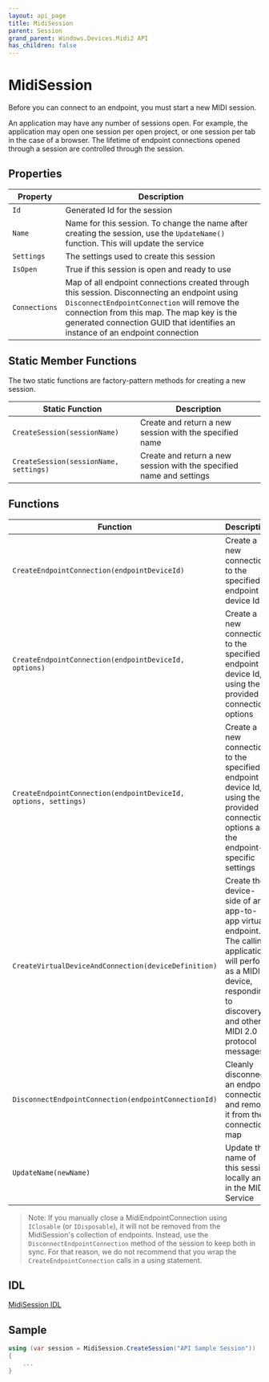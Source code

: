 ```yaml
---
layout: api_page
title: MidiSession
parent: Session
grand_parent: Windows.Devices.Midi2 API
has_children: false
---
```


# MidiSession

Before you can connect to an endpoint, you must start a new MIDI session. 

An application may have any number of sessions open. For example, the application may open one session per open project, or one session per tab in the case of a browser. The lifetime of endpoint connections opened through a session are controlled through the session.

## Properties

| Property | Description |
| -------- | ----------- |
| `Id`  | Generated Id for the session |
| `Name` | Name for this session. To change the name after creating the session, use the `UpdateName()` function. This will update the service |
| `Settings`  | The settings used to create this session |
| `IsOpen` | True if this session is open and ready to use |
| `Connections` | Map of all endpoint connections created through this session. Disconnecting an endpoint using `DisconnectEndpointConnection` will remove the connection from this map. The map key is the generated connection GUID that identifies an instance of an endpoint connection |

## Static Member Functions

The two static functions are factory-pattern methods for creating a new session.

| Static Function | Description |
| -------- | ----------- |
| `CreateSession(sessionName)` | Create and return a new session with the specified name |
| `CreateSession(sessionName, settings)`  | Create and return a new session with the specified name and settings |

## Functions

| Function | Description |
| -------- | ----------- |
| `CreateEndpointConnection(endpointDeviceId)` | Create a new connection to the specified endpoint device Id |
| `CreateEndpointConnection(endpointDeviceId, options)` | Create a new connection to the specified endpoint device Id, using the provided connection options |
| `CreateEndpointConnection(endpointDeviceId, options, settings)` | Create a new connection to the specified endpoint device Id, using the provided connection options and the endpoint-specific settings |
| `CreateVirtualDeviceAndConnection(deviceDefinition)` | Create the device-side of an app-to-app virtual endpoint. The calling application will perform as a MIDI device, responding to discovery and other MIDI 2.0 protocol messages. |
| `DisconnectEndpointConnection(endpointConnectionId)` | Cleanly disconnect an endpoint connection and remove it from the connection map |
| `UpdateName(newName)` | Update the name of this session locally and in the MIDI Service |

> Note: If you manually close a MidiEndpointConnection using `IClosable` (or `IDisposable`), it will not be removed from the MidiSession's collection of endpoints. Instead, use the `DisconnectEndpointConnection` method of the session to keep both in sync. For that reason, we do not recommend that you wrap the `CreateEndpointConnection` calls in a using statement.

## IDL

[MidiSession IDL](https://github.com/microsoft/MIDI/blob/main/src/api/Client/Midi2Client/MidiSession.idl)

## Sample

```cs
using (var session = MidiSession.CreateSession("API Sample Session"))
{
    ...
}

```

